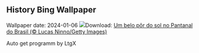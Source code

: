 ## History Bing Wallpaper
Wallpaper date: 2024-01-06
![](https://www.bing.com/th?id=OHR.SunsetPantanal_PT-BR1044442706_UHD.jpg&w=1000)Download: [Um belo pôr do sol no Pantanal do Brasil (© Lucas Ninno/Getty Images)](https://www.bing.com/th?id=OHR.SunsetPantanal_PT-BR1044442706_UHD.jpg)

Auto get programm by LtgX
